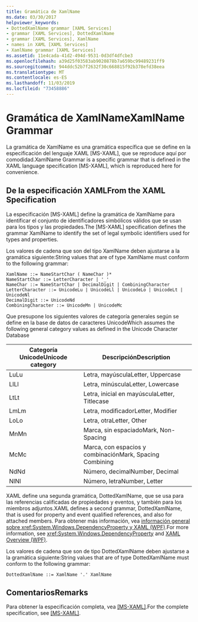 ```yaml
---
title: Gramática de XamlName
ms.date: 03/30/2017
helpviewer_keywords:
- DottedXamlName grammar [XAML Services]
- grammar [XAML Services], DottedXamlName
- grammar [XAML Services], XamlName
- names in XAML [XAML Services]
- XamlName grammar [XAML Services]
ms.assetid: 11e4cada-41d2-494d-9531-0d3df4dfcbe3
ms.openlocfilehash: a39d25f03583ab9020878b7a659bc99489231ff9
ms.sourcegitcommit: 944ddc52b7f2632f30c668815f92b378efd38eea
ms.translationtype: MT
ms.contentlocale: es-ES
ms.lasthandoff: 11/03/2019
ms.locfileid: "73458886"
---
```

# <a name="xamlname-grammar"></a><span data-ttu-id="9dfc1-102">Gramática de XamlName</span><span class="sxs-lookup"><span data-stu-id="9dfc1-102">XamlName Grammar</span></span>
<span data-ttu-id="9dfc1-103">La gramática de XamlName es una gramática específica que se define en la especificación del lenguaje XAML [MS-XAML], que se reproduce aquí por comodidad.</span><span class="sxs-lookup"><span data-stu-id="9dfc1-103">XamlName Grammar is a specific grammar that is defined in the XAML language specification [MS-XAML], which is reproduced here for convenience.</span></span>  
  
## <a name="from-the-xaml-specification"></a><span data-ttu-id="9dfc1-104">De la especificación XAML</span><span class="sxs-lookup"><span data-stu-id="9dfc1-104">From the XAML Specification</span></span>  
 <span data-ttu-id="9dfc1-105">La especificación [MS-XAML] define la gramática de XamlName para identificar el conjunto de identificadores simbólicos válidos que se usan para los tipos y las propiedades.</span><span class="sxs-lookup"><span data-stu-id="9dfc1-105">The [MS-XAML] specification defines the grammar XamlName to identify the set of legal symbolic identifiers used for types and properties.</span></span>  
  
 <span data-ttu-id="9dfc1-106">Los valores de cadena que son del tipo XamlName deben ajustarse a la gramática siguiente:</span><span class="sxs-lookup"><span data-stu-id="9dfc1-106">String values that are of type XamlName must conform to the following grammar:</span></span>  
  
```xaml  
XamlName ::= NameStartChar ( NameChar )*   
NameStartChar ::= LetterCharacter | '_'   
NameChar ::= NameStartChar | DecimalDigit | CombiningCharacter   
LetterCharacter ::= UnicodeLu | UnicodeLl | UnicodeLo | UnicodeLt | UnicodeNl   
DecimalDigit ::= UnicodeNd   
CombiningCharacter ::= UnicodeMn | UnicodeMc  
```  
  
 <span data-ttu-id="9dfc1-107">Que presupone los siguientes valores de categoría generales según se define en la base de datos de caracteres Unicode</span><span class="sxs-lookup"><span data-stu-id="9dfc1-107">Which assumes the following general category values as defined in the Unicode Character Database</span></span>  

| <span data-ttu-id="9dfc1-108">Categoría Unicode</span><span class="sxs-lookup"><span data-stu-id="9dfc1-108">Unicode category</span></span>   | <span data-ttu-id="9dfc1-109">Descripción</span><span class="sxs-lookup"><span data-stu-id="9dfc1-109">Description</span></span>                   |
|--------------------|-------------------------------|
| <span data-ttu-id="9dfc1-110">Lu</span><span class="sxs-lookup"><span data-stu-id="9dfc1-110">Lu</span></span>                 | <span data-ttu-id="9dfc1-111">Letra, mayúscula</span><span class="sxs-lookup"><span data-stu-id="9dfc1-111">Letter, Uppercase</span></span>             |
| <span data-ttu-id="9dfc1-112">Ll</span><span class="sxs-lookup"><span data-stu-id="9dfc1-112">Ll</span></span>                 | <span data-ttu-id="9dfc1-113">Letra, minúscula</span><span class="sxs-lookup"><span data-stu-id="9dfc1-113">Letter, Lowercase</span></span>             |
| <span data-ttu-id="9dfc1-114">Lt</span><span class="sxs-lookup"><span data-stu-id="9dfc1-114">Lt</span></span>                 | <span data-ttu-id="9dfc1-115">Letra, inicial en mayúscula</span><span class="sxs-lookup"><span data-stu-id="9dfc1-115">Letter, Titlecase</span></span>             |
| <span data-ttu-id="9dfc1-116">Lm</span><span class="sxs-lookup"><span data-stu-id="9dfc1-116">Lm</span></span>                 | <span data-ttu-id="9dfc1-117">Letra, modificador</span><span class="sxs-lookup"><span data-stu-id="9dfc1-117">Letter, Modifier</span></span>              |
| <span data-ttu-id="9dfc1-118">Lo</span><span class="sxs-lookup"><span data-stu-id="9dfc1-118">Lo</span></span>                 | <span data-ttu-id="9dfc1-119">Letra, otra</span><span class="sxs-lookup"><span data-stu-id="9dfc1-119">Letter, Other</span></span>                 |
| <span data-ttu-id="9dfc1-120">Mn</span><span class="sxs-lookup"><span data-stu-id="9dfc1-120">Mn</span></span>                 | <span data-ttu-id="9dfc1-121">Marca, sin espaciado</span><span class="sxs-lookup"><span data-stu-id="9dfc1-121">Mark, Non-Spacing</span></span>             |
| <span data-ttu-id="9dfc1-122">Mc</span><span class="sxs-lookup"><span data-stu-id="9dfc1-122">Mc</span></span>                 | <span data-ttu-id="9dfc1-123">Marca, con espacios y combinación</span><span class="sxs-lookup"><span data-stu-id="9dfc1-123">Mark, Spacing Combining</span></span>       |
| <span data-ttu-id="9dfc1-124">Nd</span><span class="sxs-lookup"><span data-stu-id="9dfc1-124">Nd</span></span>                 | <span data-ttu-id="9dfc1-125">Número, decimal</span><span class="sxs-lookup"><span data-stu-id="9dfc1-125">Number, Decimal</span></span>               |
| <span data-ttu-id="9dfc1-126">Nl</span><span class="sxs-lookup"><span data-stu-id="9dfc1-126">Nl</span></span>                 | <span data-ttu-id="9dfc1-127">Número, letra</span><span class="sxs-lookup"><span data-stu-id="9dfc1-127">Number, Letter</span></span>                |
 
 <span data-ttu-id="9dfc1-128">XAML define una segunda gramática, DottedXamlName, que se usa para las referencias calificadas de propiedades y eventos, y también para los miembros adjuntos.</span><span class="sxs-lookup"><span data-stu-id="9dfc1-128">XAML defines a second grammar, DottedXamlName, that is used for property and event qualified references, and also for attached members.</span></span> <span data-ttu-id="9dfc1-129">Para obtener más información, vea [información general sobre <xref:System.Windows.DependencyProperty> y XAML (WPF)](../../desktop-wpf/fundamentals/xaml.md).</span><span class="sxs-lookup"><span data-stu-id="9dfc1-129">For more information, see <xref:System.Windows.DependencyProperty> and [XAML Overview (WPF)](../../desktop-wpf/fundamentals/xaml.md).</span></span>  
  
 <span data-ttu-id="9dfc1-130">Los valores de cadena que son de tipo DottedXamlName deben ajustarse a la gramática siguiente:</span><span class="sxs-lookup"><span data-stu-id="9dfc1-130">String values that are of type DottedXamlName must conform to the following grammar:</span></span>  
  
```xaml  
DottedXamlName ::= XamlName '.' XamlName  
```  
  
## <a name="remarks"></a><span data-ttu-id="9dfc1-131">Comentarios</span><span class="sxs-lookup"><span data-stu-id="9dfc1-131">Remarks</span></span>  
 <span data-ttu-id="9dfc1-132">Para obtener la especificación completa, vea [\[MS-XAML\]](https://go.microsoft.com/fwlink/?LinkId=114525).</span><span class="sxs-lookup"><span data-stu-id="9dfc1-132">For the complete specification, see [\[MS-XAML\]](https://go.microsoft.com/fwlink/?LinkId=114525).</span></span>
